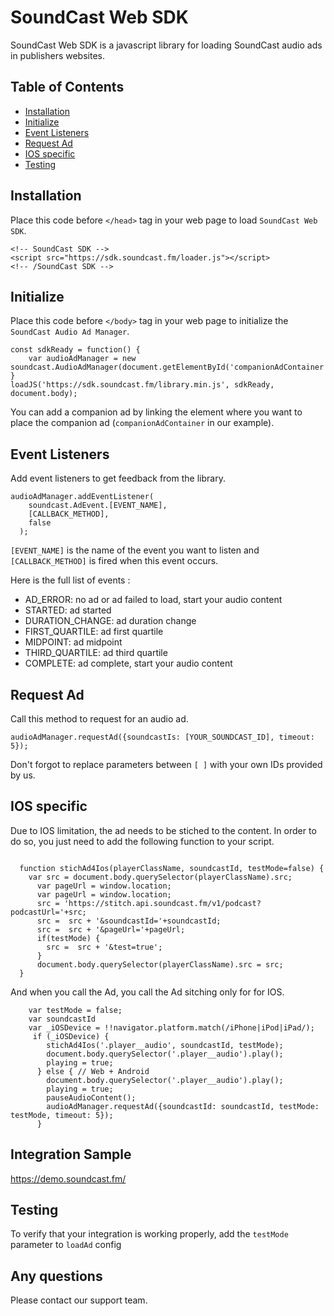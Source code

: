 # SoundCast Web SDK
SoundCast Web SDK is a javascript library for loading SoundCast audio ads in publishers websites.

## Table of Contents

* [Installation](#installation)
* [Initialize](#initialize)
* [Event Listeners](#event-listeners)
* [Request Ad](#request-ad)
* [IOS specific](#ios-specific)
* [Testing](#testing)

## Installation

Place this code before `</head>` tag in your web page to load `SoundCast Web SDK`.

```
<!-- SoundCast SDK -->
<script src="https://sdk.soundcast.fm/loader.js"></script>
<!-- /SoundCast SDK -->
```

## Initialize

Place this code before `</body>` tag in your web page to initialize the `SoundCast Audio Ad Manager`.

```
const sdkReady = function() {
    var audioAdManager = new soundcast.AudioAdManager(document.getElementById('companionAdContainer'));
}
loadJS('https://sdk.soundcast.fm/library.min.js', sdkReady, document.body);
```

You can add a companion ad by linking the element where you want to place the companion ad (`companionAdContainer` in our example).

## Event Listeners

Add event listeners to get feedback from the library.

```
audioAdManager.addEventListener(
    soundcast.AdEvent.[EVENT_NAME],
    [CALLBACK_METHOD],
    false
  );
```

`[EVENT_NAME]` is the name of the event you want to listen and `[CALLBACK_METHOD]` is fired when this event occurs.

Here is the full list of events :
* AD_ERROR: no ad or ad failed to load, start your audio content
* STARTED: ad started
* DURATION_CHANGE: ad duration change
* FIRST_QUARTILE: ad first quartile
* MIDPOINT: ad midpoint
* THIRD_QUARTILE: ad third quartile
* COMPLETE: ad complete, start your audio content

## Request Ad

Call this method to request for an audio ad.

```
audioAdManager.requestAd({soundcastIs: [YOUR_SOUNDCAST_ID], timeout: 5});
```

Don't forgot to replace parameters between `[ ]` with your own IDs provided by us.

## IOS specific
Due to IOS limitation, the ad needs to be stiched to the content. In order to do so, you just need to add the following function to your script.

```

  function stichAd4Ios(playerClassName, soundcastId, testMode=false) {
    var src = document.body.querySelector(playerClassName).src;
      var pageUrl = window.location;
      var pageUrl = window.location;
      src = 'https://stitch.api.soundcast.fm/v1/podcast?podcastUrl='+src;
      src =  src + '&soundcastId='+soundcastId;
      src =  src + '&pageUrl='+pageUrl;
      if(testMode) {
        src =  src + '&test=true';
      }
      document.body.querySelector(playerClassName).src = src;
  }

```

And when you call the Ad, you call the Ad sitching only for for IOS.

```
    var testMode = false;
    var soundcastId
    var _iOSDevice = !!navigator.platform.match(/iPhone|iPod|iPad/);
     if (_iOSDevice) {
        stichAd4Ios('.player__audio', soundcastId, testMode);
        document.body.querySelector('.player__audio').play();
        playing = true;
      } else { // Web + Android
        document.body.querySelector('.player__audio').play();
        playing = true;
        pauseAudioContent();
        audioAdManager.requestAd({soundcastId: soundcastId, testMode: testMode, timeout: 5});
      }
```


## Integration Sample 

https://demo.soundcast.fm/

## Testing

To verify that your integration is working properly, add the `testMode` parameter to `loadAd` config

## Any questions

Please contact our support team.
